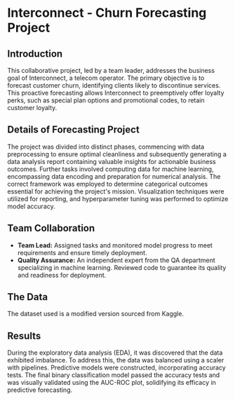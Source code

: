 # Interconnect - Churn Forecasting Project

## Introduction
This collaborative project, led by a team leader, addresses the business goal of Interconnect, a telecom operator. The primary objective is to forecast customer churn, identifying clients likely to discontinue services. This proactive forecasting allows Interconnect to preemptively offer loyalty perks, such as special plan options and promotional codes, to retain customer loyalty.

## Details of Forecasting Project
The project was divided into distinct phases, commencing with data preprocessing to ensure optimal cleanliness and subsequently generating a data analysis report containing valuable insights for actionable business outcomes. Further tasks involved computing data for machine learning, encompassing data encoding and preparation for numerical analysis. The correct framework was employed to determine categorical outcomes essential for achieving the project's mission. Visualization techniques were utilized for reporting, and hyperparameter tuning was performed to optimize model accuracy.

## Team Collaboration
- **Team Lead:** Assigned tasks and monitored model progress to meet requirements and ensure timely deployment.
- **Quality Assurance:** An independent expert from the QA department specializing in machine learning. Reviewed code to guarantee its quality and readiness for deployment.

## The Data
The dataset used is a modified version sourced from Kaggle.

## Results
During the exploratory data analysis (EDA), it was discovered that the data exhibited imbalance. To address this, the data was balanced using a scaler with pipelines. Predictive models were constructed, incorporating accuracy tests. The final binary classification model passed the accuracy tests and was visually validated using the AUC-ROC plot, solidifying its efficacy in predictive forecasting.
